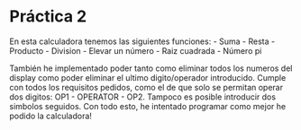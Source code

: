  # Práctica 2
En esta calculadora tenemos las siguientes funciones:
    - Suma
    - Resta
    - Producto
    - Division
    - Elevar un número
    - Raiz cuadrada
    - Número pi

También he implementado poder tanto como eliminar todos los numeros del display como poder eliminar el ultimo digito/operador introducido.
Cumple con todos los requisitos pedidos, como el de que solo se permitan operar dos digitos: OP1 - OPERATOR - OP2. Tampoco es posible introducir
dos simbolos seguidos.
Con todo esto, he intentado programar como mejor he podido la calculadora!
